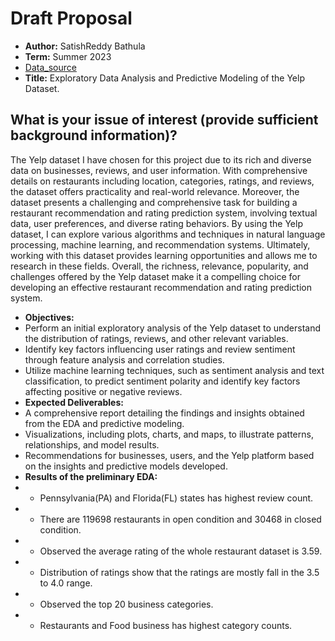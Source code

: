 # Draft Proposal

- **Author:** SatishReddy Bathula
-  **Term:** Summer 2023
-  [Data_source](https://www.yelp.com/dataset)
-  **Title:**  Exploratory Data Analysis and Predictive Modeling of the Yelp Dataset.
## What is your issue of interest (provide sufficient background information)?
  The Yelp dataset I have chosen for this project due to its rich and diverse data on businesses, reviews, and user information. With comprehensive details on restaurants including location, categories, ratings, and reviews, the dataset offers practicality and real-world relevance. Moreover, the dataset presents a challenging and comprehensive task for building a restaurant recommendation and rating prediction system, involving textual data, user preferences, and diverse rating behaviors. By using the Yelp dataset, I can explore various algorithms and techniques in natural language processing, machine learning, and recommendation systems. Ultimately, working with this dataset provides learning opportunities and allows me to research in these fields. Overall, the richness, relevance, popularity, and challenges offered by the Yelp dataset make it a compelling choice for developing an effective restaurant recommendation and rating prediction system.
-  **Objectives:**
-  Perform an initial exploratory analysis of the Yelp dataset to understand the distribution of ratings, reviews, and other relevant variables.
-  Identify key factors influencing user ratings and review sentiment through feature analysis and correlation studies.
-  Utilize machine learning techniques, such as sentiment analysis and text classification, to predict sentiment polarity and identify key factors affecting positive or negative reviews.
-  **Expected Deliverables:**
-  A comprehensive report detailing the findings and insights obtained from the EDA and predictive modeling.
-  Visualizations, including plots, charts, and maps, to illustrate patterns, relationships, and model results.
-  Recommendations for businesses, users, and the Yelp platform based on the insights and predictive models developed.
-  **Results of the preliminary EDA:**
-  * Pennsylvania(PA) and Florida(FL) states has highest review count.
-  * There are 119698 restaurants in open condition and 30468 in closed condition.
-  * Observed the average rating of the whole restaurant dataset is 3.59.
-  * Distribution of ratings show that the ratings are mostly fall in the 3.5 to 4.0 range.
-  * Observed the top 20 business categories. 
-  * Restaurants and Food business has highest category counts.
